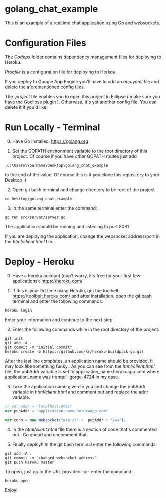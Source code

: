 # golang_chat_example

This is an example of a realtime chat application using Go and websockets.

# Configuration Files

The *Godeps* folder contains dependency management files for deploying to Heroku.

*Procfile* is a configuration file for deploying to Herkou.

If you deploy to Google App Engine you'll have to add an *app.yaml* file and delete the aforementioned config files.

The *.project* file enables you to open this project in Eclipse ( make sure you have the Goclipse plugin ). Otherwise, it's yet another config file. You can delete it if you'd like.

# Run Locally - Terminal

0) Have Go installed: https://golang.org

1) Set the GOPATH environment variable to the root directory of this project. Of course if you have other GOPATH routes just add

```
;C:\Users\YourName\Desktop\golang_chat_example
```

to the end of the value. Of course this is if you clone this repository to your Desktop :)

2) Open git bash terminal and change directory to be root of the project

```
cd Desktop/golang_chat_example
```

3) In the same terminal enter the command:

```
go run src/server/server.go
```

The application should be running and listening to port 8081

If you are deploying the application, change the websocket address/port in the *html/client.html* file.

# Deploy - Heroku

0) Have a heroku account (don't worry, it's free for your first few applications): https://heroku.com/

1) If this is your firt time using Heroku, get the toolbelt: https://toolbelt.heroku.com/ and after installation, open the git bash terminal and enter the following commands:

```
heroku login
```

Enter your information and continue to the next step.

2) Enter the following commands while in the root directory of the project:

```
git init
git add -A .
git commit -m "initial commit"
heroku create -b https://github.com/kr/heroku-buildpack-go.git
```

After the last line completes, an application name should be provided. It may look like something funky.. As you can see from the *html/client.html* file, the pubAddr variable is set to application_name.herokuapp.com where application_name was tranquil-gorge-4724 in my case.

3) Take the application name given to you and change the pubAddr variable in *html/client.html* and comment out and replace the addr variable.

```javascript
// var addr = "localhost:8081"
var pubAddr = "application_name.herokuapp.com"

var conn = new Websocket("wss://" +  pubAddr + "/ws");
```

4) In the *html/client.html* file there is a section of code that's commented out.. Go ahead and uncomment that.

5) Finally deploy!! In the git bash terminal enter the following commands:

```
git add -A .
git commit -m "changed websocket address"
git push heroku master
```

To open, just go to the URL provided -or- enter the command:
```
heroku open
```

Enjoy!
